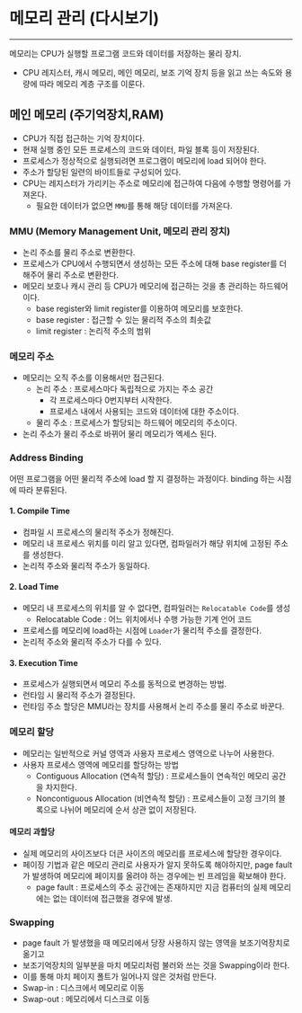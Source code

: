 # 메모리 관리 (다시보기)

---

메모리는 CPU가 실행할 프로그램 코드와 데이터를 저장하는 물리 장치.
- CPU 레지스터, 캐시 메모리, 메인 메모리, 보조 기억 장치 등을 읽고 쓰는 속도와 용량에 따라 메모리 계층 구조를 이룬다.

## 메인 메모리 (주기억장치,RAM)
- CPU가 직접 접근하는 기억 장치이다.
- 현재 실행 중인 모든 프로세스의 코드와 데이터, 파일 블록 등이 저장된다.
- 프로세스가 정상적으로 실행되려면 프로그램이 메모리에 load 되어야 한다.
- 주소가 할당된 일련의 바이트들로 구성되어 있다.
- CPU는 레지스터가 가리키는 주소로 메모리에 접근하여 다음에 수행할 명령어를 가져온다.
  - 필요한 데이터가 없으면 `MMU`를 통해 해당 데이터를 가져온다.

### MMU (Memory Management Unit, 메모리 관리 장치)
- 논리 주소를 물리 주소로 변환한다.
- 프로세스가 CPU에서 수행되면서 생성하는 모든 주소에 대해 base register를 더해주어 물리 주소로 변환한다.
- 메모리 보호나 캐시 관리 등 CPU가 메모리에 접근하는 것을 총 관리하는 하드웨어이다.
  - base register와 limit register를 이용하여 메모리를 보호한다.
  - base register : 접근할 수 있는 물리적 주소의 최솟값
  - limit register : 논리적 주소의 범위

### 메모리 주소
- 메모리는 오직 주소를 이용해서만 접근된다.
  - 논리 주소 : 프로세스마다 독립적으로 가지는 주소 공간
    - 각 프로세스마다 0번지부터 시작한다.
    - 프로세스 내에서 사용되는 코드와 데이터에 대한 주소이다.
  - 물리 주소 : 프로세스가 할당되는 하드웨어 메모리의 주소이다.
- 논리 주소가 물리 주소로 바뀌어 물리 메모리가 엑세스 된다.

### Address Binding
어떤 프로그램을 어떤 물리적 주소에 load 할 지 결정하는 과정이다. binding 하는 시점에 따라 분류된다.

#### 1. Compile Time
- 컴파일 시 프로세스의 물리적 주소가 정해진다.
- 메모리 내 프로세스 위치를 미리 알고 있다면, 컴파일러가 해당 위치에 고정된 주소를 생성한다.
- 논리적 주소와 물리적 주소가 동일하다.

#### 2. Load Time
- 메모리 내 프로세스의 위치를 알 수 없다면, 컴파일러는 `Relocatable Code`를 생성
  - Relocatable Code : 어느 위치에서나 수행 가능한 기계 언어 코드
- 프로세스를 메모리에 load하는 시점에 `Loader`가 물리적 주소를 결정한다.
- 논리적 주소와 물리적 주소가 다를 수 있다.

#### 3. Execution Time
- 프로세스가 실행되면서 메모리 주소를 동적으로 변경하는 방법.
- 런타임 시 물리적 주소가 결정된다.
- 런타임 주소 할당은 MMU라는 장치를 사용해서 논리 주소를 물리 주소로 바꾼다.

### 메모리 할당
- 메모리는 일반적으로 커널 영역과 사용자 프로세스 영역으로 나누어 사용한다.
- 사용자 프로세스 영역에 메모리를 할당하는 방법
  - Contiguous Allocation (연속적 할당) : 프로세스들이 연속적인 메모리 공간을 차지한다.
  - Noncontiguous Allocation (비연속적 할당) : 프로세스들이 고정 크기의 블록으로 나뉘어 메모리에 순서 상관 없이 저장된다.

#### 메모리 과할당
- 실제 메모리의 사이즈보다 더큰 사이즈의 메모리를 프로세스에 할당한 경우이다.
- 페이징 기법과 같은 메모리 관리로 사용자가 알지 못하도록 해야하지만, page fault가 발생하여 메모리에 페이지를 올려야 하는 경우에는 빈 프레임을 확보해야 한다.
  - page fault : 프로세스의 주소 공간에는 존재하지만 지금 컴퓨터의 실제 메모리에는 없는 데이터에 접근했을 경우에 발생.

### Swapping
- page fault 가 발생했을 때 메모리에서 당장 사용하지 않는 영역을 보조기억장치로 옮기고 
- 보조기억장치의 일부분을 마치 메모리처럼 불러와 쓰는 것을 Swapping이라 한다.
- 이를 통해 마치 페이지 폴트가 일어나지 않은 것처럼 만든다.
- Swap-in : 디스크에서 메모리로 이동
- Swap-out : 메모리에서 디스크로 이동